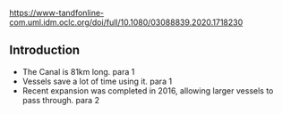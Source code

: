 https://www-tandfonline-com.uml.idm.oclc.org/doi/full/10.1080/03088839.2020.1718230
## Introduction
- The Canal is 81km long. para 1
- Vessels save a lot of time using it. para 1
- Recent expansion was completed in 2016, allowing larger vessels to pass through. para 2